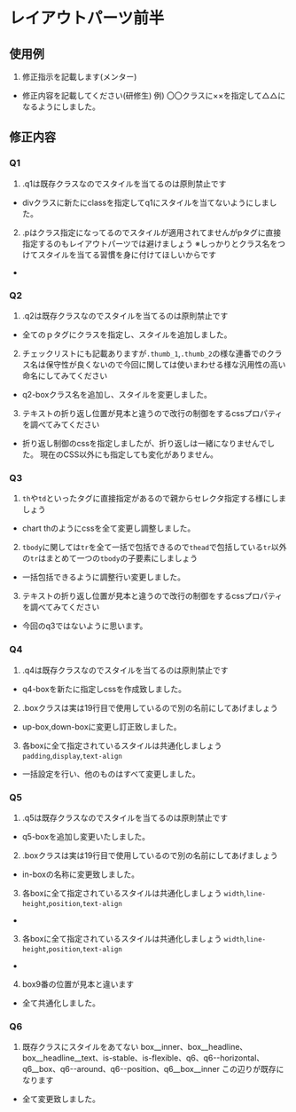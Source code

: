 # レイアウトパーツ前半

## 使用例

1. 修正指示を記載します(メンター)
  - 修正内容を記載してください(研修生)
    例) 〇〇クラスに××を指定して△△になるようにしました。

## 修正内容

### Q1

1. .q1は既存クラスなのでスタイルを当てるのは原則禁止です
  -  divクラスに新たにclassを指定してq1にスタイルを当てないようにしました。

2. .pはクラス指定になってるのでスタイルが適用されてませんがpタグに直接指定するのもレイアウトパーツでは避けましょう
    ※しっかりとクラス名をつけてスタイルを当てる習慣を身に付けてほしいからです
  - 

### Q2

1. .q2は既存クラスなのでスタイルを当てるのは原則禁止です
  - 全てのｐタグにクラスを指定し、スタイルを追加しました。

2. チェックリストにも記載ありますが`.thumb_1`,`.thumb_2`の様な連番でのクラス名は保守性が良くないので今回に関しては使いまわせる様な汎用性の高い命名にしてみてください
  - q2-boxクラス名を追加し、スタイルを変更しました。
  
3. テキストの折り返し位置が見本と違うので改行の制御をするcssプロパティを調べてみてください
  - 折り返し制御のcssを指定しましたが、折り返しは一緒になりませんでした。
  現在のCSS以外にも指定しても変化がありません。

### Q3

1. `th`や`td`といったタグに直接指定があるので親からセレクタ指定する様にしましょう
  - chart thのようにcssを全て変更し調整しました。

2. `tbody`に関しては`tr`を全て一括で包括できるので`thead`で包括している`tr`以外の`tr`はまとめて一つの`tbody`の子要素にしましょう
  - 一括包括できるように調整行い変更しました。
  
3. テキストの折り返し位置が見本と違うので改行の制御をするcssプロパティを調べてみてください
  - 今回のq3ではないように思います。

### Q4

1. .q4は既存クラスなのでスタイルを当てるのは原則禁止です
  - q4-boxを新たに指定しcssを作成致しました。

2. .boxクラスは実は19行目で使用しているので別の名前にしてあげましょう
  - up-box,down-boxに変更し訂正致しました。

3. 各boxに全て指定されているスタイルは共通化しましょう
   `padding`,`display`,`text-align`
  - 一括設定を行い、他のものはすべて変更しました。

### Q5

1. .q5は既存クラスなのでスタイルを当てるのは原則禁止です
  - q5-boxを追加し変更いたしました。

2. .boxクラスは実は19行目で使用しているので別の名前にしてあげましょう
  - in-boxの名称に変更致しました。

3. 各boxに全て指定されているスタイルは共通化しましょう
   `width`,`line-height`,`position`,`text-align`
  - 

3. 各boxに全て指定されているスタイルは共通化しましょう
   `width`,`line-height`,`position`,`text-align`
  - 

4. box9番の位置が見本と違います
  - 全て共通化しました。

### Q6

1. 既存クラスにスタイルをあてない
   box__inner、box__headline、box__headline__text、is-stable、is-flexible、q6、q6--horizontal、q6__box、q6--around、q6--position、q6__box__inner
   この辺りが既存になります
  - 全て変更致しました。